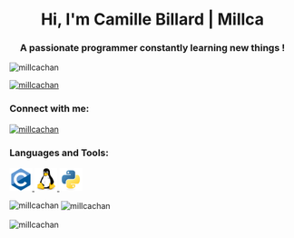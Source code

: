 <h1 align="center">Hi, I'm Camille Billard | Millca</h1>
<h3 align="center">A passionate programmer constantly learning new things !</h3>

<p align="left"> <img src="https://komarev.com/ghpvc/?username=millcachan&label=Profile%20views&color=0e75b6&style=flat" alt="millcachan" /> </p>

<p align="left"> <a href="https://github.com/ryo-ma/github-profile-trophy"><img src="https://github-profile-trophy.vercel.app/?username=millcachan" alt="millcachan" /></a> </p>

<h3 align="left">Connect with me:</h3>
<p align="left">
<a href="https://discord.gg/millcachan" target="blank"><img align="center" src="https://raw.githubusercontent.com/rahuldkjain/github-profile-readme-generator/master/src/images/icons/Social/discord.svg" alt="millcachan" height="30" width="40" /></a>
</p>

<h3 align="left">Languages and Tools:</h3>
<p align="left"> <a href="https://www.cprogramming.com/" target="_blank" rel="noreferrer"> <img src="https://raw.githubusercontent.com/devicons/devicon/master/icons/c/c-original.svg" alt="c" width="40" height="40"/> </a> <a href="https://www.linux.org/" target="_blank" rel="noreferrer"> <img src="https://raw.githubusercontent.com/devicons/devicon/master/icons/linux/linux-original.svg" alt="linux" width="40" height="40"/> </a> <a href="https://www.python.org" target="_blank" rel="noreferrer"> <img src="https://raw.githubusercontent.com/devicons/devicon/master/icons/python/python-original.svg" alt="python" width="40" height="40"/> </a> </p>

<p><img align="left" src="https://github-readme-stats.vercel.app/api/top-langs?username=millcachan&show_icons=true&locale=en&layout=compact" alt="millcachan" /></p>

<p>&nbsp;<img align="center" src="https://github-readme-stats.vercel.app/api?username=millcachan&show_icons=true&locale=en" alt="millcachan" /></p>

<p><img align="center" src="https://github-readme-streak-stats.herokuapp.com/?user=millcachan&theme=dark" alt="millcachan" /></p>
